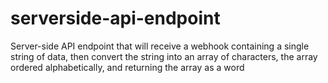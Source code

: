 # serverside-api-endpoint
Server-side API endpoint that will receive a webhook containing a single string of data, then convert the string into an array of characters, the array ordered alphabetically, and returning the array as a word
